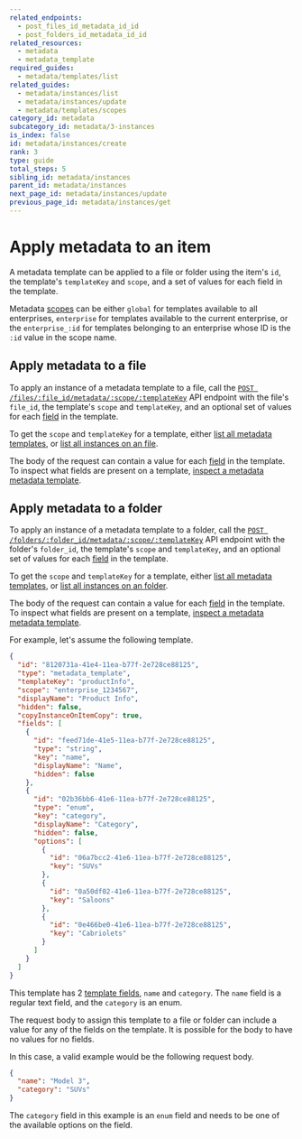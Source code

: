 ```yaml
---
related_endpoints:
  - post_files_id_metadata_id_id
  - post_folders_id_metadata_id_id
related_resources:
  - metadata
  - metadata_template
required_guides:
  - metadata/templates/list
related_guides:
  - metadata/instances/list
  - metadata/instances/update
  - metadata/templates/scopes
category_id: metadata
subcategory_id: metadata/3-instances
is_index: false
id: metadata/instances/create
rank: 3
type: guide
total_steps: 5
sibling_id: metadata/instances
parent_id: metadata/instances
next_page_id: metadata/instances/update
previous_page_id: metadata/instances/get
---
```


# Apply metadata to an item

A metadata template can be applied to a file or folder using the item's `id`,
the template's `templateKey` and `scope`, and a set of values for each field in
the template.

<Message>

Metadata [scopes][scopes] can be either `global` for templates available to
all enterprises, `enterprise` for templates available to the current
enterprise, or the `enterprise_:id` for templates belonging to an enterprise
whose ID is the `:id` value in the scope name.

</Message>

## Apply metadata to a file

To apply an instance of a metadata template to a file, call the
[`POST /files/:file_id/metadata/:scope/:templateKey`][e_on_file] API endpoint
with the file's `file_id`, the template's `scope` and `templateKey`,  and an
optional set of values for each [field][fields] in the template.

<Samples id='post_files_id_metadata_id_id' >

</Samples>

<Message>

To get the `scope` and `templateKey` for a template, either
[list all metadata templates][g_list_templates], or
[list all instances on an file][g_list_instances_item].

</Message>

The body of the request can contain a value for each [field][fields] in the
template. To inspect what fields are present on a template, [inspect a
metadata metadata template][g_get_metadata_template].

## Apply metadata to a folder

To apply an instance of a metadata template to a folder, call the
[`POST /folders/:folder_id/metadata/:scope/:templateKey`][e_on_folder] API endpoint
with the folder's `folder_id`, the template's `scope` and `templateKey`,  and an
optional set of values for each [field][fields] in the template.

<Samples id='post_folders_id_metadata_id_id' >

</Samples>

<Message>

To get the `scope` and `templateKey` for a template, either
[list all metadata templates][g_list_templates], or
[list all instances on an folder][g_list_instances_item].

</Message>

The body of the request can contain a value for each [field][fields] in the
template. To inspect what fields are present on a template, [inspect a
metadata metadata template][g_get_metadata_template].

For example, let's assume the following template.

```json
{
  "id": "8120731a-41e4-11ea-b77f-2e728ce88125",
  "type": "metadata_template",
  "templateKey": "productInfo",
  "scope": "enterprise_1234567",
  "displayName": "Product Info",
  "hidden": false,
  "copyInstanceOnItemCopy": true,
  "fields": [
    {
      "id": "feed71de-41e5-11ea-b77f-2e728ce88125",
      "type": "string",
      "key": "name",
      "displayName": "Name",
      "hidden": false
    },
    {
      "id": "02b36bb6-41e6-11ea-b77f-2e728ce88125",
      "type": "enum",
      "key": "category",
      "displayName": "Category",
      "hidden": false,
      "options": [
        {
          "id": "06a7bcc2-41e6-11ea-b77f-2e728ce88125",
          "key": "SUVs"
        },
        {
          "id": "0a50df02-41e6-11ea-b77f-2e728ce88125",
          "key": "Saloons"
        },
        {
          "id": "0e466be0-41e6-11ea-b77f-2e728ce88125",
          "key": "Cabriolets"
        }
      ]
    }
  ]
}
```

This template has 2 [template fields][fields], `name` and `category`. The `name`
field is a regular text field, and the `category` is an enum.

The request body to assign this template to a file or folder can include a value
for any of the fields on the template. It is possible for the body to have no
values for no fields.

In this case, a valid example would be the following request body.

```json
{
  "name": "Model 3",
  "category": "SUVs"
}
```

<Message warning>

The `category` field in this example is an `enum` field and needs to be one of
the available options on the field.

</Message>

[fields]: g://metadata/fields
[scopes]: g://metadata/templates/scopes
[e_on_file]: e://post_files_id_metadata_id_id
[e_on_folder]: e://post_folders_id_metadata_id_id
[g_list_templates]: g://metadata/templates/list
[g_list_instances_item]: g://metadata/instances/list
[g_get_metadata_template]: g://metadata/templates/get
